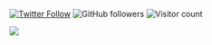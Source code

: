 [![Twitter Follow](https://img.shields.io/twitter/follow/corneliusroemer?label=Follow)](https://twitter.com/intent/follow?screen_name=corneliusroemer)
![GitHub followers](https://img.shields.io/github/followers/corneliusroemer?label=Follow&style=social)
![Visitor count](https://shields-io-visitor-counter.herokuapp.com/badge?page=corneliusroemer.corneliusroemer)

[![](https://github-readme-stats.vercel.app/api?username=corneliusroemer&hide_rank=true&count_private=true)](https://github.com/corneliusroemer/github-readme-stats)
